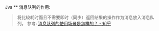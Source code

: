 
Jva
** 消息队列的作用:
> 将比较耗时而且不需要即时（同步）返回结果的操作作为消息放入消息队列。
参考:
[消息队列的使用场景是怎样的？ - 知乎](https://www.zhihu.com/question/34243607 '0.0')
